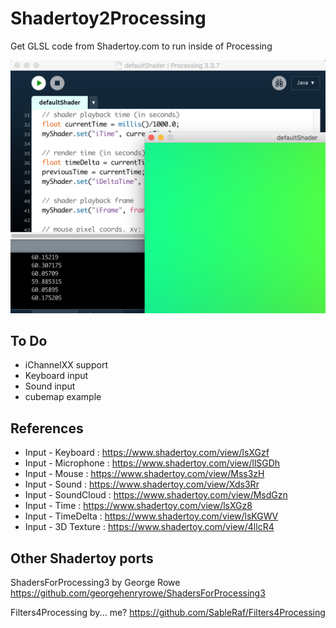# Shadertoy2Processing
Get GLSL code from Shadertoy.com to run inside of Processing

![screenshot](https://github.com/SableRaf/Shadertoy2Processing/blob/master/screenshots/001.png)

## To Do
- iChannelXX support
- Keyboard input
- Sound input
- cubemap example


## References
- Input - Keyboard    : https://www.shadertoy.com/view/lsXGzf
- Input - Microphone  : https://www.shadertoy.com/view/llSGDh
- Input - Mouse       : https://www.shadertoy.com/view/Mss3zH
- Input - Sound       : https://www.shadertoy.com/view/Xds3Rr
- Input - SoundCloud  : https://www.shadertoy.com/view/MsdGzn
- Input - Time        : https://www.shadertoy.com/view/lsXGz8
- Input - TimeDelta   : https://www.shadertoy.com/view/lsKGWV
- Input - 3D Texture  : https://www.shadertoy.com/view/4llcR4

## Other Shadertoy ports

ShadersForProcessing3 by George Rowe
https://github.com/georgehenryrowe/ShadersForProcessing3

Filters4Processing by... me?
https://github.com/SableRaf/Filters4Processing

